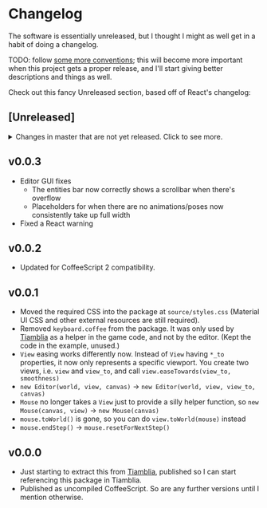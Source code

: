 
# Changelog

The software is essentially unreleased, but I thought I might as well get in a habit of doing a changelog.

TODO: follow [some more conventions](https://keepachangelog.com/);
this will become more important when this project gets a proper release, and I'll start giving better descriptions and things as well.

Check out this fancy Unreleased section, based off of React's changelog:

## [Unreleased]
<details>
	<summary>
		Changes in master that are not yet released.
		Click to see more.
	</summary>

* The supported version of React is now v16 (updated to v16.2.0 in the demo from v15); no new APIs are used (*yet* anyway); but they could be and at that point this could come into play.

</details>

## v0.0.3

- Editor GUI fixes
	- The entities bar now correctly shows a scrollbar when there's overflow
	- Placeholders for when there are no animations/poses now consistently take up full width
- Fixed a React warning

## v0.0.2

- Updated for CoffeeScript 2 compatibility.

## v0.0.1

- Moved the required CSS into the package at `source/styles.css` (Material UI CSS and other external resources are still required).
- Removed `keyboard.coffee` from the package. It was only used by [Tiamblia][] as a helper in the game code, and not by the editor. (Kept the code in the example, unused.)
- `View` easing works differently now. Instead of `View` having `*_to` properties, it now only represents a specific viewport. You create two views, i.e. `view` and `view_to`, and call `view.easeTowards(view_to, smoothness)`
- `new Editor(world, view, canvas)` -> `new Editor(world, view, view_to, canvas)`
- `Mouse` no longer takes a `View` just to provide a silly helper function, so `new Mouse(canvas, view)` -> `new Mouse(canvas)`
- `mouse.toWorld()` is gone, so you can do `view.toWorld(mouse)` instead
- `mouse.endStep()` -> `mouse.resetForNextStep()`

## v0.0.0

- Just starting to extract this from [Tiamblia][],
published so I can start referencing this package in Tiamblia.
- Published as uncompiled CoffeeScript. So are any further versions until I mention otherwise.

[Tiamblia]: https://github.com/1j01/tiamblia-game
